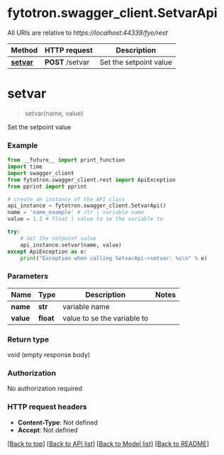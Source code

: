# fytotron.swagger_client.SetvarApi

All URIs are relative to *https://localhost:44339/fyo/rest*

Method | HTTP request | Description
------------- | ------------- | -------------
[**setvar**](SetvarApi.md#setvar) | **POST** /setvar | Set the setpoint value

# **setvar**
> setvar(name, value)

Set the setpoint value

### Example
```python
from __future__ import print_function
import time
import swagger_client
from fytotron.swagger_client.rest import ApiException
from pprint import pprint

# create an instance of the API class
api_instance = fytotron.swagger_client.SetvarApi()
name = 'name_example' # str | variable name
value = 1.2 # float | value to se the variable to

try:
    # Set the setpoint value
    api_instance.setvar(name, value)
except ApiException as e:
    print("Exception when calling SetvarApi->setvar: %s\n" % e)
```

### Parameters

Name | Type | Description  | Notes
------------- | ------------- | ------------- | -------------
 **name** | **str**| variable name | 
 **value** | **float**| value to se the variable to | 

### Return type

void (empty response body)

### Authorization

No authorization required

### HTTP request headers

 - **Content-Type**: Not defined
 - **Accept**: Not defined

[[Back to top]](#) [[Back to API list]](README.md#documentation-for-api-endpoints) [[Back to Model list]](README.md#documentation-for-models) [[Back to README]](README.md)

